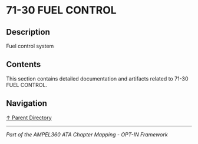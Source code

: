 # 71-30 FUEL CONTROL

## Description

Fuel control system

## Contents

This section contains detailed documentation and artifacts related to 71-30 FUEL CONTROL.

## Navigation

[↑ Parent Directory](../README.md)

---

*Part of the AMPEL360 ATA Chapter Mapping - OPT-IN Framework*
